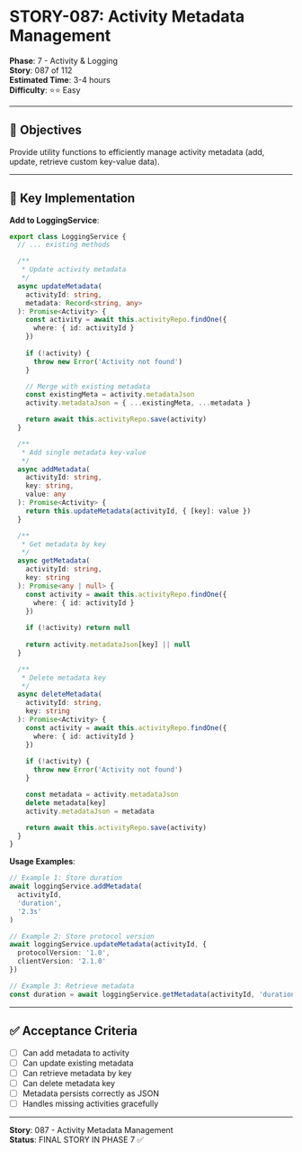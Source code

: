 # STORY-087: Activity Metadata Management

**Phase**: 7 - Activity & Logging  
**Story**: 087 of 112  
**Estimated Time**: 3-4 hours  
**Difficulty**: ⭐⭐ Easy

---

## 🎯 Objectives

Provide utility functions to efficiently manage activity metadata (add, update, retrieve custom key-value data).

---

## 📝 Key Implementation

**Add to LoggingService**:

```typescript
export class LoggingService {
  // ... existing methods

  /**
   * Update activity metadata
   */
  async updateMetadata(
    activityId: string, 
    metadata: Record<string, any>
  ): Promise<Activity> {
    const activity = await this.activityRepo.findOne({ 
      where: { id: activityId } 
    })
    
    if (!activity) {
      throw new Error('Activity not found')
    }

    // Merge with existing metadata
    const existingMeta = activity.metadataJson
    activity.metadataJson = { ...existingMeta, ...metadata }

    return await this.activityRepo.save(activity)
  }

  /**
   * Add single metadata key-value
   */
  async addMetadata(
    activityId: string,
    key: string,
    value: any
  ): Promise<Activity> {
    return this.updateMetadata(activityId, { [key]: value })
  }

  /**
   * Get metadata by key
   */
  async getMetadata(
    activityId: string,
    key: string
  ): Promise<any | null> {
    const activity = await this.activityRepo.findOne({ 
      where: { id: activityId } 
    })
    
    if (!activity) return null
    
    return activity.metadataJson[key] || null
  }

  /**
   * Delete metadata key
   */
  async deleteMetadata(
    activityId: string,
    key: string
  ): Promise<Activity> {
    const activity = await this.activityRepo.findOne({ 
      where: { id: activityId } 
    })
    
    if (!activity) {
      throw new Error('Activity not found')
    }

    const metadata = activity.metadataJson
    delete metadata[key]
    activity.metadataJson = metadata

    return await this.activityRepo.save(activity)
  }
}
```

**Usage Examples**:

```typescript
// Example 1: Store duration
await loggingService.addMetadata(
  activityId,
  'duration',
  '2.3s'
)

// Example 2: Store protocol version
await loggingService.updateMetadata(activityId, {
  protocolVersion: '1.0',
  clientVersion: '2.1.0'
})

// Example 3: Retrieve metadata
const duration = await loggingService.getMetadata(activityId, 'duration')
```

---

## ✅ Acceptance Criteria

- [ ] Can add metadata to activity
- [ ] Can update existing metadata
- [ ] Can retrieve metadata by key
- [ ] Can delete metadata key
- [ ] Metadata persists correctly as JSON
- [ ] Handles missing activities gracefully

---

**Story**: 087 - Activity Metadata Management  
**Status**: FINAL STORY IN PHASE 7 ✅
